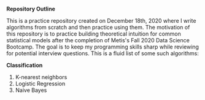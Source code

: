 **Repository Outline** 

This is a practice repository created on December 18th, 2020 where I write algorithms from scratch and then practice using them. The motivation of this repository is to practice building theoretical intuition for common statistical models after the completion of Metis's Fall 2020 Data Science Bootcamp. The goal is to keep my programming skills sharp while reviewing for potential interview questions. This is a fluid list of some such algorithms:

**Classification**
1. K-nearest neighbors
2. Logistic Regression
3. Naive Bayes